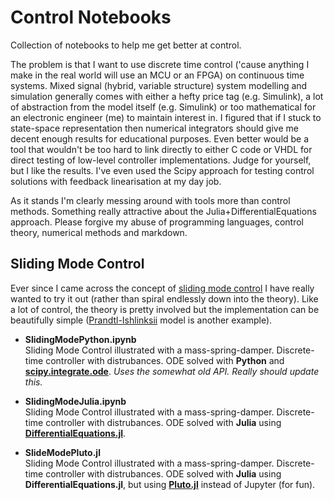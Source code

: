 # Control Notebooks
Collection of notebooks to help me get better at control. 

The problem is that I want to use discrete time control ('cause anything I make in the real world will use an MCU or an FPGA) on continuous time systems. Mixed signal (hybrid, variable structure) system modelling and simulation generally comes with either a hefty price tag (e.g. Simulink), a lot of abstraction from the model itself (e.g. Simulink) or too mathematical for an electronic engineer (me) to maintain interest in. I figured that if I stuck to state-space representation then numerical integrators should give me decent enough results for educational purposes. Even better would be a tool that wouldn't be too hard to link directly to either C code or VHDL for direct testing of low-level controller implementations. Judge for yourself, but I like the results. I've even used the Scipy approach for testing control solutions with feedback linearisation at my day job.

As it stands I'm clearly messing around with tools more than control methods. Something really attractive about the Julia+DifferentialEquations approach. Please forgive my abuse of programming languages, control theory, numerical methods and markdown.

## Sliding Mode Control
Ever since I came across the concept of [sliding mode control](https://en.wikipedia.org/wiki/Sliding_mode_control) I have really wanted to try it out (rather than spiral endlessly down into the theory). Like a lot of control, the theory is pretty involved but the implementation can be beautifully simple ([Prandtl-Ishlinksii](https://ieeexplore.ieee.org/document/4739202) model is another example). 

* **SlidingModePython.ipynb**<br>
Sliding Mode Control illustrated with a mass-spring-damper. Discrete-time controller with distrubances. ODE solved with **Python** and [**scipy.integrate.ode**](https://docs.scipy.org/doc/scipy/reference/generated/scipy.integrate.ode.html#scipy.integrate.ode). _Uses the somewhat old API. Really should update this._

* **SlidingModeJulia.ipynb**<br>
Sliding Mode Control illustrated with a mass-spring-damper. Discrete-time controller with distrubances. ODE solved with **Julia** using [**DifferentialEquations.jl**](https://diffeq.sciml.ai/v2.0/).

* **SlideModePluto.jl**<br>
Sliding Mode Control illustrated with a mass-spring-damper. Discrete-time controller with distrubances. ODE solved with **Julia** using **DifferentialEquations.jl**, but using [**Pluto.jl**](https://github.com/fonsp/Pluto.jl) instead of Jupyter (for fun).


